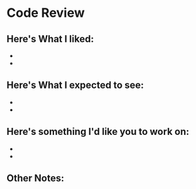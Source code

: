 # Code Review

## Here's What I liked:

- 
- 

## Here's What I expected to see:

- 
- 

## Here's something I'd like you to work on:

- 
- 

## Other Notes:
